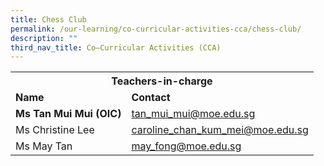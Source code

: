 ```yaml
---
title: Chess Club
permalink: /our-learning/co-curricular-activities-cca/chess-club/
description: ""
third_nav_title: Co–Curricular Activities (CCA)
---
```

<table>
<tbody>
<tr>
<th colspan="2" style="text-align: center;">Teachers-in-charge</th>
</tr>
<tr>
<td><strong>Name</strong></td>
<td><strong>Contact</strong></td>
</tr>
<tr>
<td><strong>Ms Tan Mui Mui (OIC)</strong></td>
<td><a target="" href="mailto:tan_mui_mui@moe.edu.sg">tan_mui_mui@moe.edu.sg</a></td>
</tr>
<tr>
<td>Ms Christine Lee</td>
<td><a target="" href="mailto:caroline_chan_kum_mei@moe.edu.sg">caroline_chan_kum_mei@moe.edu.sg</a></td>
</tr>
<tr>
<td>Ms May Tan</td>
<td><a target="" href="mailto:may_fong@moe.edu.sg">may_fong@moe.edu.sg</a></td>
</tr>
</tbody>
</table>